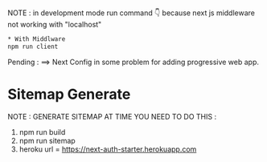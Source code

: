 NOTE : in development mode run command 👇 because next js middleware not working with "localhost"

```bash
* With Middlware
npm run client
```

Pending :
==> Next Config in some problem for adding progressive web app.

# Sitemap Generate

NOTE : GENERATE SITEMAP AT TIME YOU NEED TO DO THIS :

1. npm run build
2. npm run sitemap
3. heroku url = https://next-auth-starter.herokuapp.com
